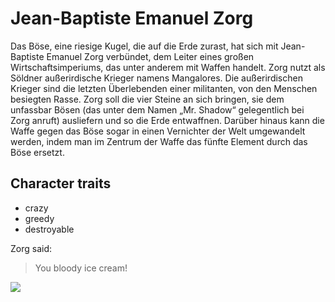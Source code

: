 # Jean-Baptiste Emanuel Zorg
Das Böse, eine riesige Kugel, die auf die Erde zurast, hat sich mit Jean-Baptiste Emanuel Zorg verbündet, dem Leiter eines großen Wirtschaftsimperiums, das unter anderem mit Waffen handelt. Zorg nutzt als Söldner außerirdische Krieger namens Mangalores. Die außerirdischen Krieger sind die letzten Überlebenden einer militanten, von den Menschen besiegten Rasse. Zorg soll die vier Steine an sich bringen, sie dem unfassbar Bösen (das unter dem Namen „Mr. Shadow“ gelegentlich bei Zorg anruft) ausliefern und so die Erde entwaffnen. Darüber hinaus kann die Waffe gegen das Böse sogar in einen Vernichter der Welt umgewandelt werden, indem man im Zentrum der Waffe das fünfte Element durch das Böse ersetzt.
## Character traits
* crazy
* greedy
* destroyable

Zorg said:
> You bloody ice cream!

<img src="https://www.google.com/url?sa=i&url=https%3A%2F%2Fvillains.fandom.com%2Fwiki%2FJean-Baptiste_Emanuel_Zorg&psig=AOvVaw1aXSA5SeUGbIT76kHVZVP8&ust=1592935856947000&source=images&cd=vfe&ved=0CAIQjRxqFwoTCKj0k9CCluoCFQAAAAAdAAAAABAD"/>